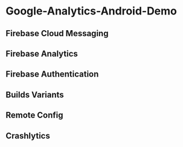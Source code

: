 # Google-Analytics-Android-Demo

## Firebase Cloud Messaging

## Firebase Analytics

## Firebase Authentication

## Builds Variants

## Remote Config

## Crashlytics
